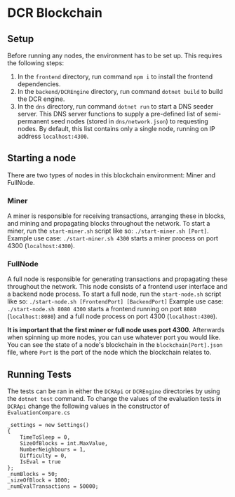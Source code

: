 # DCR Blockchain
## Setup
Before running any nodes, the environment has to be set up. This requires the following steps:
1. In the `frontend` directory, run command `npm i` to install the frontend dependencies.
2. In the `backend/DCREngine` directory, run command `dotnet build` to build the DCR engine.
3. In the `dns` directory, run command `dotnet run` to start a DNS seeder server. This DNS server functions to supply a pre-defined list of semi-permanent seed nodes (stored in `dns/network.json`) to requesting nodes. By default, this list contains only a single node, running on IP address `localhost:4300`.

## Starting a node
There are two types of nodes in this blockchain environment: Miner and FullNode.

### Miner
A miner is responsible for receiving transactions, arranging these in blocks, and mining and propagating blocks throughout the network.
To start a miner, run the `start-miner.sh` script like so: `./start-miner.sh [Port]`.
Example use case: `./start-miner.sh 4300` starts a miner process on port 4300 (`localhost:4300`).

### FullNode
A full node is responsible for generating transactions and propagating these throughout the network. This node consists of a frontend user interface and a backend node process.
To start a full node, run the `start-node.sh` script like so: `./start-node.sh [FrontendPort] [BackendPort]`
Example use case: `./start-node.sh 8080 4300` starts a frontend running on port `8080` (`localhost:8080`) and a full node process on port 4300 (`localhost:4300`).

**It is important that the first miner or full node uses port 4300.**
Afterwards when spinning up more nodes, you can use whatever port you would like.
You can see the state of a node's blockchain in the `blockchain[Port].json` file, where `Port` is the port of the node which the blockchain relates to.

## Running Tests
The tests can be ran in either the `DCRApi` or `DCREngine` directories by using the `dotnet test` command. 
To change the values of the evaluation tests in `DCRApi` change the following values in the constructor of `EvaluationCompare.cs`
````
_settings = new Settings()
{
    TimeToSleep = 0,
    SizeOfBlocks = int.MaxValue,
    NumberNeighbours = 1,
    Difficulty = 0,
    IsEval = true
};
_numBlocks = 50;
_sizeOfBlock = 1000;
_numEvalTransactions = 50000;
````
